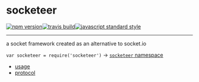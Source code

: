 socketeer
===

[![npm version](https://img.shields.io/npm/v/socketeer.svg?style=flat-square)](https://npmjs.com/package/socketeer)[![travis build](https://img.shields.io/travis/SEAPUNK/socketeer.svg?style=flat-square)](https://travis-ci.org/SEAPUNK/socketeer)[![javascript standard style](https://img.shields.io/badge/code%20style-standard-blue.svg?style=flat-square)](http://standardjs.com/)

---

a socket framework created as an alternative to socket.io

`var socketeer = require('socketeer')` -> [`socketeer` namespace](http://seapunk.github.io/socketeer/socketeer.html)

- [usage](tutorial-usage.html)
- [protocol](tutorial-protocol.html)

